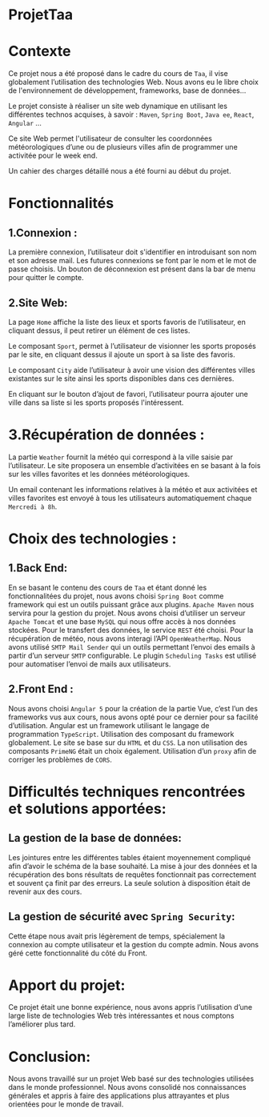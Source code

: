 # ProjetTaa


# Contexte
  Ce projet nous a été proposé dans le cadre du cours de `Taa`, il vise globalement l’utilisation des technologies Web.
Nous avons eu le libre choix de l'environnement de développement, frameworks, base de données…

  Le projet consiste à réaliser un site web dynamique en utilisant les différentes technos acquises, à savoir : `Maven`, `Spring Boot`, `Java ee`, `React`, `Angular` …

  Ce site Web permet l'utilisateur de consulter les coordonnées météorologiques d’une ou de plusieurs villes afin de programmer une activitée pour le week end.

Un cahier des charges détaillé nous a été fourni au début du projet.

# Fonctionnalités 

## 1.Connexion :
  La première connexion, l’utilisateur doit s'identifier en introduisant son nom et son adresse mail. Les futures connexions se font par le nom et le mot de passe choisis.
Un bouton de déconnexion est présent dans la bar de menu pour quitter le compte.  

## 2.Site Web: 
  La page `Home` affiche la liste des lieux et sports favoris de l’utilisateur, en cliquant dessus, il peut retirer un élément de ces listes.

  Le composant `Sport`, permet à l’utilisateur de visionner les sports proposés par le site, en cliquant dessus il ajoute un sport à sa liste des favoris.

  Le composant `City` aide l’utilisateur à avoir une vision des différentes villes existantes sur le site ainsi les sports disponibles dans ces dernières.

  En cliquant sur le bouton d’ajout de favori, l’utilisateur pourra ajouter une ville dans sa liste si les sports proposés l'intéressent.


# 3.Récupération de données : 
  La partie `Weather` fournit la météo qui correspond à la ville saisie par  l’utilisateur. Le site proposera un ensemble d’activitées en se basant à la fois sur les villes favorites et les données météorologiques.

  Un email contenant les informations relatives à la météo et aux activitées et villes favorites est envoyé à tous les utilisateurs automatiquement chaque `Mercredi à 8h`.


# Choix des technologies : 

## 1.Back End: 
  En se basant le contenu des cours de `Taa` et étant donné les fonctionnalitées du projet, nous avons choisi `Spring Boot` comme framework qui est un outils puissant grâce aux plugins. `Apache Maven`  nous servira pour la gestion du projet.
Nous avons choisi d’utiliser un serveur `Apache Tomcat` et une base `MySQL` qui nous offre accès à nos données stockées.
Pour le transfert des données, le service `REST` été choisi.
Pour la récupération de météo, nous avons interagi l’API `OpenWeatherMap`.
Nous avons utilisé `SMTP Mail Sender` qui un outils permettant l’envoi des emails à partir d’un serveur `SMTP` configurable.
Le plugin `Scheduling Tasks` est utilisé pour automatiser l’envoi de mails aux utilisateurs.

## 2.Front End : 
  Nous avons choisi `Angular 5` pour la création de la partie Vue, c’est l’un des frameworks vus aux cours, nous avons opté pour ce dernier pour sa facilité d’utilisation. Angular est un framework utilisant le langage de programmation `TypeScript`. 
Utilisation des composant du framework globalement.
Le site se base sur du `HTML` et du `CSS`.
La non utilisation des composants `PrimeNG` était un choix également.
Utilisation d’un `proxy` afin de corriger les problèmes de `CORS`.

# Difficultés techniques rencontrées et solutions apportées:

   ## La gestion de la base de données:
Les jointures entre les différentes tables étaient moyennement compliqué afin d’avoir le schéma de la base souhaité.
La mise à jour des données et la récupération des bons résultats de requêtes fonctionnait pas correctement et souvent ça finit par des erreurs.
  La seule solution à disposition était de revenir aux des cours.
  
  ## La gestion de sécurité avec `Spring Security`: 
Cette étape nous avait pris légèrement de temps, spécialement la connexion au compte utilisateur et la gestion du compte admin.
Nous avons géré cette fonctionnalité du côté du Front. 

# Apport du projet:
  Ce projet était une bonne expérience, nous avons appris l’utilisation d’une large liste de technologies Web très intéressantes et nous comptons l’améliorer plus tard.

# Conclusion: 
  Nous avons travaillé sur un projet Web basé sur des technologies utilisées dans le monde professionnel. Nous avons consolidé nos connaissances générales et appris à faire des applications plus attrayantes et plus orientées pour le monde de travail.
